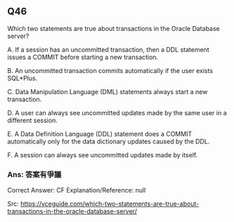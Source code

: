 ## Q46

Which two statements are true about transactions in the Oracle Database server?

A. If a session has an uncommitted transaction, then a DDL statement issues a COMMIT before starting a new transaction.

B. An uncommitted transaction commits automatically if the user exists SQL*Plus.

C. Data Manipulation Language (DML) statements always start a new transaction.

D. A user can always see uncommitted updates made by the same user in a different session.

E. A Data Definition Language (DDL) statement does a COMMIT automatically only for the data dictionary updates caused by the DDL.

F. A session can always see uncommitted updates made by itself.

### Ans: **答案有爭議**

Correct Answer: CF
Explanation/Reference: null

Src: https://vceguide.com/which-two-statements-are-true-about-transactions-in-the-oracle-database-server/